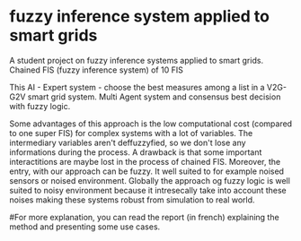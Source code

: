 # fuzzy inference system applied to smart grids
A student project on fuzzy inference systems applied to smart grids. 
Chained FIS (fuzzy inference system) of 10 FIS

This AI - Expert system - choose the best measures among a list in a V2G-G2V smart grid system. Multi Agent system and consensus best decision with fuzzy logic.

Some advantages of this approach is the low computational cost (compared to one super FIS) for complex systems with a lot of variables. The intermediary variables aren't deffuzzyfied, so we don't lose any informations during the process. A drawback is that some important interactitions are maybe lost in the process of chained FIS. Moreover, the entry, with our approach can be fuzzy. It well suited to for example noised sensors or noised environment. Globally the approach og fuzzy logic is well suited to noisy environment because it intresecally take into account these noises making these systems robust from simulation to real world.

#For more explanation, you can read the report (in french) explaining the method and presenting some use cases.
